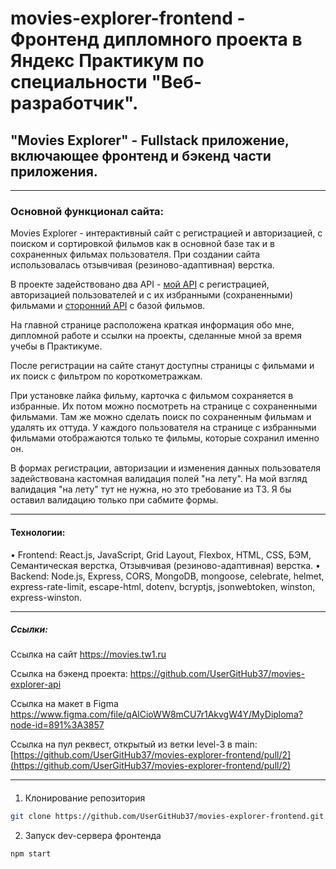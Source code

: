 # movies-explorer-frontend - Фронтенд дипломного проекта в Яндекс Практикум по специальности "Веб-разработчик".

## "Movies Explorer" - Fullstack приложение, включающее фронтенд и бэкенд части приложения.

* * *

### Основной функционал сайта:

Movies Explorer - интерактивный сайт с регистрацией и авторизацией, с поиском и сортировкой фильмов как в основной базе так и в сохраненных фильмах пользователя.
При создании сайта использовалась отзывчивая (резиново-адаптивная) верстка.

В проекте задействовано два API - [мой API](https://github.com/UserGitHub37/movies-explorer-api) с регистрацией, авторизацией пользователей и с их избранными (сохраненными) фильмами и [сторонний API](https://api.nomoreparties.co/beatfilm-movies) с базой фильмов.

На главной странице расположена краткая информация обо мне, дипломной работе и ссылки на проекты, сделанные мной за время учебы в Практикуме.

После регистрации на сайте станут доступны страницы с фильмами и их поиск с фильтром по короткометражкам.

При установке лайка фильму, карточка с фильмом сохраняется в избранные. Их потом можно посмотреть на странице с сохраненными фильмами.
Там же можно сделать поиск по сохраненным фильмам и удалять их оттуда.
У каждого пользователя на странице с избранными фильмами отображаются только те фильмы, которые сохранил именно он.

В формах регистрации, авторизации и изменения данных пользователя задействована кастомная валидация полей "на лету".
На мой взгляд валидация "на лету" тут не нужна, но это требование из ТЗ. Я бы оставил валидацию только при сабмите формы.

* * *

#### Технологии:

• Frontend: React.js, JavaScript, Grid Layout, Flexbox, HTML, CSS, БЭМ, Семантическая верстка, Отзывчивая (резиново-адаптивная) верстка.
• Backend: Node.js, Express, CORS, MongoDB, mongoose, celebrate, helmet, express-rate-limit, escape-html, dotenv, bcryptjs, jsonwebtoken, winston, express-winston.

* * *

##### Ссылки:

Ссылка на сайт https://movies.tw1.ru

Ссылка на бэкенд проекта: https://github.com/UserGitHub37/movies-explorer-api

Ссылка на макет в Figma https://www.figma.com/file/qAlCioWW8mCU7r1AkvgW4Y/MyDiploma?node-id=891%3A3857

Ссылка на пул реквест, открытый из ветки level-3 в main: [https://github.com/UserGitHub37/movies-explorer-frontend/pull/2](https://github.com/UserGitHub37/movies-explorer-frontend/pull/2)

* * *

####

1. Клонирование репозитория
```bash
git clone https://github.com/UserGitHub37/movies-explorer-frontend.git
```

2. Запуск dev-сервера фронтенда
```bash
npm start
```
